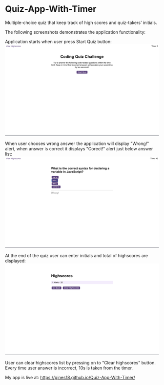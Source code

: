 # Quiz-App-With-Timer

Multiple-choice quiz that keep track of high scores and quiz-takers' initials. 

The following screenshots demonstrates the application functionality:

Application starts when user press Start Quiz button:
<img src="https://github.com/gines18/Quiz-App-With-Timer/blob/main/img/Screenshot1.png">

When user chooses wrong answer the application will display "Wrong!" alert, when answer is correct it displays "Corect!" alert just below answer list:
<img src="https://github.com/gines18/Quiz-App-With-Timer/blob/main/img/Screenshot3.png">

At the end of the quiz user can enter initials and total of highscores are displayed: 
<img src="https://github.com/gines18/Quiz-App-With-Timer/blob/main/img/Screenshot4.png">

User can clear highscores list by pressing on to "Clear highscores" button. 
Every time user answer is incorrect, 10s is taken from the timer. 

My app is live at: https://gines18.github.io/Quiz-App-With-Timer/





